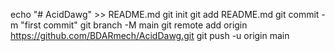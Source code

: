 echo "# AcidDawg" >> README.md git init git add README.md git commit -m "first commit" git branch -M main git remote add origin https://github.com/BDARmech/AcidDawg.git git push -u origin main
